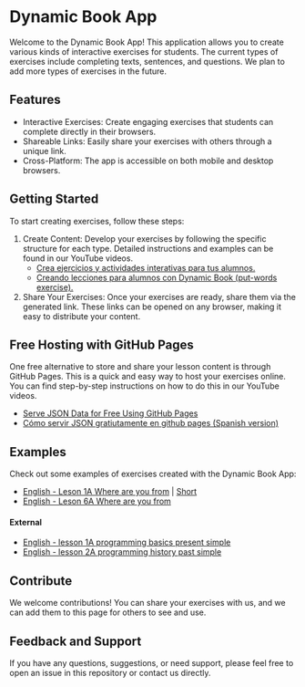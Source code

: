 # Dynamic Book App
Welcome to the Dynamic Book App! This application allows you to create various kinds of interactive exercises for students. The current types of exercises include completing texts, sentences, and questions. We plan to add more types of exercises in the future.

## Features
- Interactive Exercises: Create engaging exercises that students can complete directly in their browsers.
- Shareable Links: Easily share your exercises with others through a unique link.
- Cross-Platform: The app is accessible on both mobile and desktop browsers.

## Getting Started
To start creating exercises, follow these steps:

1. Create Content: Develop your exercises by following the specific structure for each type. Detailed instructions and examples can be found in our YouTube videos.
    * [Crea ejercicios y actividades interativas para tus alumnos.](https://youtu.be/q4Php3jBZcg)
    * [Creando lecciones para alumnos con Dynamic Book (put-words exercise).](https://youtu.be/v7ybBflVMq4)
2. Share Your Exercises: Once your exercises are ready, share them via the generated link. These links can be opened on any browser, making it easy to distribute your content.

## Free Hosting with GitHub Pages
One free alternative to store and share your lesson content is through GitHub Pages. This is a quick and easy way to host your exercises online. You can find step-by-step instructions on how to do this in our YouTube videos.
- [Serve JSON Data for Free Using GitHub Pages](https://youtu.be/KfZZDRIb5wE)
- [Cómo servir JSON gratiutamente en github pages (Spanish version)](https://youtu.be/AS9RTZ1gR_Q)

## Examples
Check out some examples of exercises created with the Dynamic Book App:

- [English - Leson 1A Where are you from](https://smartnetar.github.io/book/?source=https:%2F%2Fsmartnetar.github.io%2FEnglish-Book-Pre-intermediate%2Flessons.json) | [Short](https://youtube.com/shorts/6UPFarN4s0E?feature=share)
- [English - Leson 6A Where are you from](https://smartnetar.github.io/book/?source=https:%2F%2Fsmartnetar.github.io%2FEnglish-Book-Pre-intermediate%2Flessons6.json)

#### External
- [English - lesson 1A programming basics present simple](https://smartnetar.github.io/book/?source=https:%2F%2Fsmartnetar.github.io%2FDynamic-books-by-subject%2Fprogramming%2Flesson-1A-programming-basics-present-simple.json)
- [English - lesson 2A programming history past simple](https://smartnetar.github.io/book/?source=https:%2F%2Fsmartnetar.github.io%2FDynamic-books-by-subject%2Fprogramming%2Flesson-2A-programming-history-past-simple.json)


## Contribute
We welcome contributions! You can share your exercises with us, and we can add them to this page for others to see and use.

## Feedback and Support
If you have any questions, suggestions, or need support, please feel free to open an issue in this repository or contact us directly.
